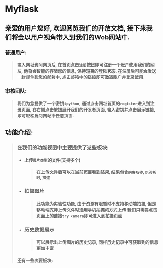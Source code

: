# Myflask

## 亲爱的用户您好, 欢迎阅览我们的开放文档, 接下来我们将会以用户视角带入到我们的Web网站中.

### 普通用户:

> #### 输入网址访问网页后, 在首页点击`注册`按钮即可注册一个账户使用我们的网站, 他将会智能的存储您的信息, 保持短期的登陆状态. 在注册后可能会发送一封邮件到您的邮箱中, 点击邮箱中的链接即可激活账户并登录使用.
>
>

### 审核团队:

> #### 我们为您提供了一个密钥`ipython`, 通过点击网址首页的`register`进入到注册页面, 在右侧点击按钮展开我们的开发者页面, 输入密钥并点击展示链接, 即可轻松访问网站中任意页面.

## 功能介绍:

> ### 在我们的功能视图中主要提供了这些板块:
>
>- #### 上传`图片类型`的文件(支持多个)
   >
   >    > #### 在上传文件后可以在当前页面看到结果, 结果包含`病害名称`, `识别耗时`, `描述`
>	>
>	>
>
>- ### 拍摄图片
   >
   >    > #### 此功能为实验性功能, 由于资源有限暂时不支持移动端拍摄, 但是移动端支持上传文件时选用手机拍摄的方式上传.我们只需要点击页面上的链接`try camera`即可进入到拍摄页面
>
>- ### 历史数据展示
   >
   >    > #### 可以展示出上传图片的历史记录, 同样历史记录中可获取到的信息更加丰富
>	>
>	>
>
>#### 还有一些次要板块:
>
>
>
>
